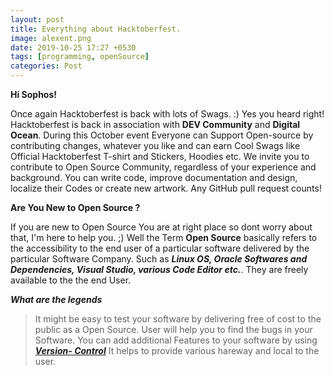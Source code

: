 ```yaml
---
layout: post
title: Everything about Hacktoberfest.
image: alexent.png
date: 2019-10-25 17:27 +0530
tags: [programming, openSource]
categories: Post
---
```



**Hi Sophos!**

Once again Hacktoberfest is back with lots of Swags. :) Yes you heard right! Hacktoberfest is back in association with **DEV Community** and **Digital Ocean**. 
During this October event Everyone can Support Open-source by contributing changes, whatever you like and can earn Cool Swags like Official Hacktoberfest T-shirt and Stickers, Hoodies etc.  We invite you to contribute to Open Source Community, regardless of your experience and background. You can write code, improve documentation and design, localize their Codes or create new artwork. Any GitHub pull request counts! 

**Are You New to Open Source ?**


If you are new to Open Source You are at right place so dont worry about that, I'm here to help you. ;)
Well  the Term **Open Source** basically refers to the accessibility to the end user of a particular software delivered by the particular Software Company. Such as ***Linux OS, Oracle Softwares and Dependencies, Visual Studio, various Code Editor etc.***. They are freely available to the the end User.

***What are the legends***
  > It might be easy to test your software by delivering free of cost to the public as a Open Source.
  > User will help you to find the bugs in your Software.
  > You can add additional Features to your software by using ***[Version- Control](https://codewithdev.me/2019/08/15/How-to-use-git/)***
  > It helps to provide various hareway and local to the user.
  
  
